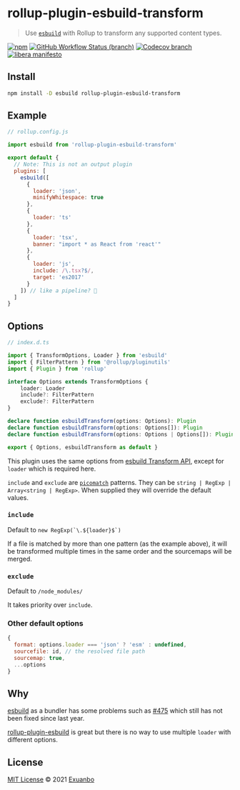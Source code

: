# rollup-plugin-esbuild-transform

> Use [`esbuild`](https://esbuild.github.io/api/#transform-api) with Rollup to transform any supported content types.

[![npm](https://img.shields.io/npm/v/rollup-plugin-esbuild-transform)](https://www.npmjs.com/package/rollup-plugin-esbuild-transform)
[![GitHub Workflow Status (branch)](https://img.shields.io/github/workflow/status/exuanbo/rollup-plugin-esbuild-transform/Node.js%20CI/main)](https://github.com/exuanbo/rollup-plugin-esbuild-transform/actions?query=workflow)
[![Codecov branch](https://img.shields.io/codecov/c/gh/exuanbo/rollup-plugin-esbuild-transform/main?token=hyLDj7tMfT)](https://app.codecov.io/gh/exuanbo/rollup-plugin-esbuild-transform/)
[![libera manifesto](https://img.shields.io/badge/libera-manifesto-lightgrey.svg)](https://liberamanifesto.com)

## Install

```sh
npm install -D esbuild rollup-plugin-esbuild-transform
```

## Example

```js
// rollup.config.js

import esbuild from 'rollup-plugin-esbuild-transform'

export default {
  // Note: This is not an output plugin
  plugins: [
    esbuild([
      {
        loader: 'json',
        minifyWhitespace: true
      },
      {
        loader: 'ts'
      },
      {
        loader: 'tsx',
        banner: "import * as React from 'react'"
      },
      {
        loader: 'js',
        include: /\.tsx?$/,
        target: 'es2017'
      }
    ]) // like a pipeline? 🤔
  ]
}
```

## Options

```ts
// index.d.ts

import { TransformOptions, Loader } from 'esbuild'
import { FilterPattern } from '@rollup/pluginutils'
import { Plugin } from 'rollup'

interface Options extends TransformOptions {
    loader: Loader
    include?: FilterPattern
    exclude?: FilterPattern
}

declare function esbuildTransform(options: Options): Plugin
declare function esbuildTransform(options: Options[]): Plugin
declare function esbuildTransform(options: Options | Options[]): Plugin

export { Options, esbuildTransform as default }
```

This plugin uses the same options from [esbuild Transform API](https://esbuild.github.io/api/#transform-api), except for `loader` which is required here.

`include` and `exclude` are [`picomatch`](https://github.com/micromatch/picomatch#globbing-features) patterns. They can be `string | RegExp | Array<string | RegExp>`. When supplied they will override the default values.

### `include`

Default to <code>new RegExp(\`\\.\${loader}\$\`)</code>

If a file is matched by more than one pattern (as the example above), it will be transformed multiple times in the same order and the sourcemaps will be merged.

### `exclude`

Default to `/node_modules/`

It takes priority over `include`.

### Other default options

```js
{
  format: options.loader === 'json' ? 'esm' : undefined,
  sourcefile: id, // the resolved file path
  sourcemap: true,
  ...options
}
```

## Why

[esbuild](https://esbuild.github.io/api/#build-api) as a bundler has some problems such as [#475](https://github.com/evanw/esbuild/issues/475) which still has not been fixed since last year.

[rollup-plugin-esbuild](https://github.com/egoist/rollup-plugin-esbuild) is great but there is no way to use multiple `loader` with different options.

## License

[MIT License](https://github.com/exuanbo/rollup-plugin-esbuild-transform/blob/main/LICENSE) © 2021 [Exuanbo](https://github.com/exuanbo)
